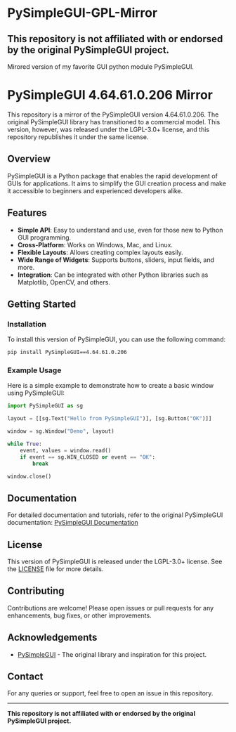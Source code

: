 # PySimpleGUI-GPL-Mirror
## This repository is not affiliated with or endorsed by the original PySimpleGUI project.


Mirored version of my favorite GUI python module PySimpleGUI.


# PySimpleGUI 4.64.61.0.206 Mirror

This repository is a mirror of the PySimpleGUI version 4.64.61.0.206. The original PySimpleGUI library has transitioned to a commercial model. This version, however, was released under the LGPL-3.0+ license, and this repository republishes it under the same license.

## Overview

PySimpleGUI is a Python package that enables the rapid development of GUIs for applications. It aims to simplify the GUI creation process and make it accessible to beginners and experienced developers alike.

## Features

- **Simple API**: Easy to understand and use, even for those new to Python GUI programming.
- **Cross-Platform**: Works on Windows, Mac, and Linux.
- **Flexible Layouts**: Allows creating complex layouts easily.
- **Wide Range of Widgets**: Supports buttons, sliders, input fields, and more.
- **Integration**: Can be integrated with other Python libraries such as Matplotlib, OpenCV, and others.

## Getting Started

### Installation

To install this version of PySimpleGUI, you can use the following command:

```sh
pip install PySimpleGUI==4.64.61.0.206
```

### Example Usage

Here is a simple example to demonstrate how to create a basic window using PySimpleGUI:

```python
import PySimpleGUI as sg

layout = [[sg.Text("Hello from PySimpleGUI")], [sg.Button("OK")]]

window = sg.Window("Demo", layout)

while True:
    event, values = window.read()
    if event == sg.WIN_CLOSED or event == "OK":
        break

window.close()
```

## Documentation

For detailed documentation and tutorials, refer to the original PySimpleGUI documentation: [PySimpleGUI Documentation](https://pysimplegui.readthedocs.io/en/latest/)

## License

This version of PySimpleGUI is released under the LGPL-3.0+ license. See the [LICENSE](LICENSE) file for more details.

## Contributing

Contributions are welcome! Please open issues or pull requests for any enhancements, bug fixes, or other improvements.

## Acknowledgements

- [PySimpleGUI](https://github.com/PySimpleGUI/PySimpleGUI) - The original library and inspiration for this project.

## Contact

For any queries or support, feel free to open an issue in this repository.

---

****This repository is not affiliated with or endorsed by the original PySimpleGUI project.****

```

